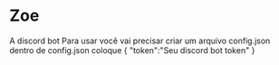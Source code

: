 # Zoe
A discord bot
Para usar você vai precisar criar um arquivo config.json
dentro de config.json
coloque 
{
"token":"Seu discord bot token"
}
